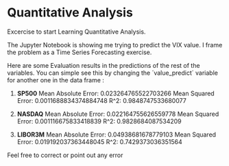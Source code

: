 # Quantitative Analysis
Excercise to start Learning Quantitative Analysis.

The Jupyter Notebook is showing me trying to predict the VIX value. I frame the problem as a Time Series Forecasting exercise.

Here are some Evaluation results in the predictions of the rest of the variables. You can simple see this by changing the ´value_predict´ variable for another one in the data frame :
1. **SP500**
      Mean Absolute Error: 0.023264765522703266
      Mean Squared Error: 0.0011688834374884748
      R^2: 0.9848747533680077

2. **NASDAQ**
      Mean Absolute Error: 0.022164755626559778
      Mean Squared Error: 0.001116675833418839
      R^2: 0.9828684087534209
3. **LIBOR3M**
      Mean Absolute Error: 0.04938681678779103
      Mean Squared Error: 0.019192037363448045
      R^2: 0.7429373036351564
      
Feel free to correct or point out any error
